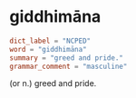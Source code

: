 # giddhimāna

``` toml
dict_label = "NCPED"
word = "giddhimāna"
summary = "greed and pride."
grammar_comment = "masculine"
```

(or n.) greed and pride.

